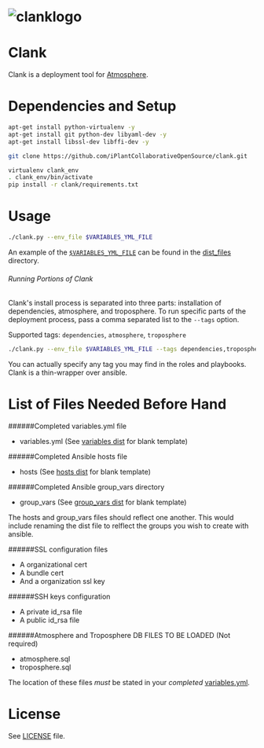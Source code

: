 # ![clanklogo](media/logoClank-01.png)

# Clank

Clank is a deployment tool for [Atmosphere](http://www.iplantcollaborative.org/ci/atmosphere).

Dependencies and Setup
======================

```bash
apt-get install python-virtualenv -y
apt-get install git python-dev libyaml-dev -y
apt-get install libssl-dev libffi-dev -y

git clone https://github.com/iPlantCollaborativeOpenSource/clank.git

virtualenv clank_env
. clank_env/bin/activate
pip install -r clank/requirements.txt
```

Usage
=====

```bash
./clank.py --env_file $VARIABLES_YML_FILE
```

An example of the [`$VARIABLES_YML_FILE`](dist_files/variables.yml.dist) can be
found in the [dist_files](dist_files) directory.

###### Running Portions of Clank

Clank's install process is separated into three parts: installation of
dependencies, atmosphere, and troposphere. To run specific parts of the
deployment process, pass a comma separated list to the `--tags` option.

Supported tags: `dependencies`, `atmosphere`, `troposphere`

```bash
./clank.py --env_file $VARIABLES_YML_FILE --tags dependencies,troposphere
```

You can actually specify any tag you may find in the roles and playbooks. Clank
is a thin-wrapper over ansible.

List of Files Needed Before Hand
================================

######Completed variables.yml file

* variables.yml (See [variables dist](dist_files/variables.yml.dist) for blank template)

######Completed Ansible hosts file

* hosts (See [hosts dist](dist_files/hosts.dist) for blank template)

######Completed Ansible group_vars directory

* group_vars (See [group_vars dist](dist_files/group_vars) for blank template)

The hosts and group_vars files should reflect one another. This would include
renaming the dist file to relflect the groups you wish to create with ansible.

######SSL configuration files

* A organizational cert
* A bundle cert
* And a organization ssl key

######SSH keys configuration

* A private id_rsa file
* A public id_rsa file

######Atmosphere and Troposphere DB FILES TO BE LOADED (Not required)
* atmosphere.sql
* troposphere.sql

The location of these files *must* be stated in your _completed_
[variables.yml](https://github.com/iPlantCollaborativeOpenSource/clank/blob/master/dist_files/variables.yml.dist#L52-L63).

License
=======
See [LICENSE](LICENSE) file.
